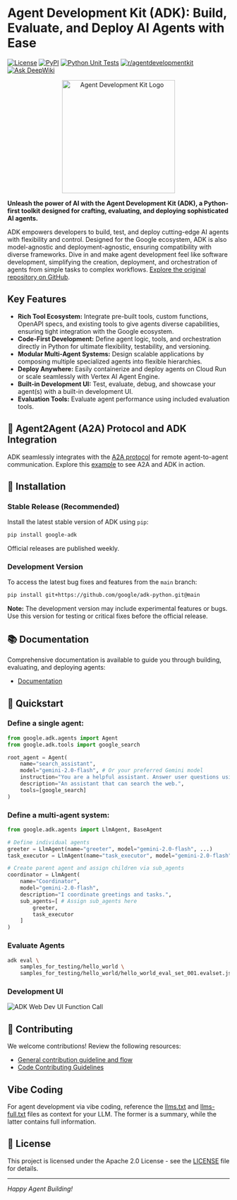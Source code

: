 # Agent Development Kit (ADK): Build, Evaluate, and Deploy AI Agents with Ease

[![License](https://img.shields.io/badge/License-Apache_2.0-blue.svg)](LICENSE)
[![PyPI](https://img.shields.io/pypi/v/google-adk)](https://pypi.org/project/google-adk/)
[![Python Unit Tests](https://github.com/google/adk-python/actions/workflows/python-unit-tests.yml/badge.svg)](https://github.com/google/adk-python/actions/workflows/python-unit-tests.yml)
[![r/agentdevelopmentkit](https://img.shields.io/badge/Reddit-r%2Fagentdevelopmentkit-FF4500?style=flat&logo=reddit&logoColor=white)](https://www.reddit.com/r/agentdevelopmentkit/)
[![Ask DeepWiki](https://deepwiki.com/badge.svg)](https://deepwiki.com/google/adk-python)

<div align="center">
  <img src="https://raw.githubusercontent.com/google/adk-python/main/assets/agent-development-kit.png" width="256" alt="Agent Development Kit Logo"/>
</div>

**Unleash the power of AI with the Agent Development Kit (ADK), a Python-first toolkit designed for crafting, evaluating, and deploying sophisticated AI agents.**

ADK empowers developers to build, test, and deploy cutting-edge AI agents with flexibility and control.  Designed for the Google ecosystem, ADK is also model-agnostic and deployment-agnostic, ensuring compatibility with diverse frameworks. Dive in and make agent development feel like software development, simplifying the creation, deployment, and orchestration of agents from simple tasks to complex workflows. [Explore the original repository on GitHub](https://github.com/google/adk-python).

## Key Features

*   **Rich Tool Ecosystem:** Integrate pre-built tools, custom functions, OpenAPI specs, and existing tools to give agents diverse capabilities, ensuring tight integration with the Google ecosystem.
*   **Code-First Development:** Define agent logic, tools, and orchestration directly in Python for ultimate flexibility, testability, and versioning.
*   **Modular Multi-Agent Systems:** Design scalable applications by composing multiple specialized agents into flexible hierarchies.
*   **Deploy Anywhere:** Easily containerize and deploy agents on Cloud Run or scale seamlessly with Vertex AI Agent Engine.
*   **Built-in Development UI:** Test, evaluate, debug, and showcase your agent(s) with a built-in development UI.
*   **Evaluation Tools:**  Evaluate agent performance using included evaluation tools.

## 🤖 Agent2Agent (A2A) Protocol and ADK Integration

ADK seamlessly integrates with the [A2A protocol](https://github.com/google-a2a/A2A/) for remote agent-to-agent communication. Explore this [example](https://github.com/a2aproject/a2a-samples/tree/main/samples/python/agents) to see A2A and ADK in action.

## 🚀 Installation

### Stable Release (Recommended)

Install the latest stable version of ADK using `pip`:

```bash
pip install google-adk
```

Official releases are published weekly.

### Development Version

To access the latest bug fixes and features from the `main` branch:

```bash
pip install git+https://github.com/google/adk-python.git@main
```

**Note:** The development version may include experimental features or bugs.  Use this version for testing or critical fixes before the official release.

## 📚 Documentation

Comprehensive documentation is available to guide you through building, evaluating, and deploying agents:

*   [Documentation](https://google.github.io/adk-docs)

## 🏁 Quickstart

### Define a single agent:

```python
from google.adk.agents import Agent
from google.adk.tools import google_search

root_agent = Agent(
    name="search_assistant",
    model="gemini-2.0-flash", # Or your preferred Gemini model
    instruction="You are a helpful assistant. Answer user questions using Google Search when needed.",
    description="An assistant that can search the web.",
    tools=[google_search]
)
```

### Define a multi-agent system:

```python
from google.adk.agents import LlmAgent, BaseAgent

# Define individual agents
greeter = LlmAgent(name="greeter", model="gemini-2.0-flash", ...)
task_executor = LlmAgent(name="task_executor", model="gemini-2.0-flash", ...)

# Create parent agent and assign children via sub_agents
coordinator = LlmAgent(
    name="Coordinator",
    model="gemini-2.0-flash",
    description="I coordinate greetings and tasks.",
    sub_agents=[ # Assign sub_agents here
        greeter,
        task_executor
    ]
)
```

### Evaluate Agents

```bash
adk eval \
    samples_for_testing/hello_world \
    samples_for_testing/hello_world/hello_world_eval_set_001.evalset.json
```

### Development UI
<img src="https://raw.githubusercontent.com/google/adk-python/main/assets/adk-web-dev-ui-function-call.png" alt="ADK Web Dev UI Function Call"/>

## 🤝 Contributing

We welcome contributions! Review the following resources:

*   [General contribution guideline and flow](https://google.github.io/adk-docs/contributing-guide/)
*   [Code Contributing Guidelines](./CONTRIBUTING.md)

## Vibe Coding

For agent development via vibe coding, reference the [llms.txt](./llms.txt) and [llms-full.txt](./llms-full.txt) files as context for your LLM. The former is a summary, while the latter contains full information.

## 📄 License

This project is licensed under the Apache 2.0 License - see the [LICENSE](LICENSE) file for details.

---

*Happy Agent Building!*